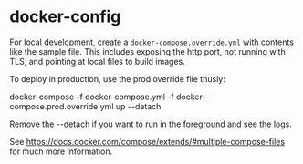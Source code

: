 # docker-config

For local development, create a `docker-compose.override.yml` with contents like the sample file. This includes exposing the http port, not running with TLS, and pointing at local files to build images.

To deploy in production, use the prod override file thusly:

  docker-compose -f docker-compose.yml -f docker-compose.prod.override.yml up --detach

Remove the --detach if you want to run in the foreground and see the logs.

See https://docs.docker.com/compose/extends/#multiple-compose-files for much more information.
